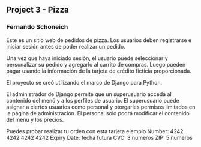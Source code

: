## Project 3 - Pizza
### Fernando Schoneich

Este es un sitio web de pedidos de pizza. Los usuarios deben registrarse e iniciar sesión antes de poder realizar un pedido.

Una vez que haya iniciado sesión, el usuario puede seleccionar y personalizar su pedido y agregarlo al carrito de compras. Luego pueden pagar usando la información de la tarjeta de crédito ficticia proporcionada.

El proyecto se creó utilizando el marco de Django para Python.

El administrador de Django permite que un superusuario acceda al contenido del menú y a los perfiles de usuario. El superusuario puede asignar a ciertos usuarios como personal y otorgarles permisos limitados en la página de administración. El personal solo podrá modificar el contenido del menú y los precios. 

Puedes probar realizar tu orden con esta tarjeta ejemplo
Number: 4242 4242 4242 4242
Expiry Date: fecha futura
CVC:  3 numeros
ZIP:  5 numeros


